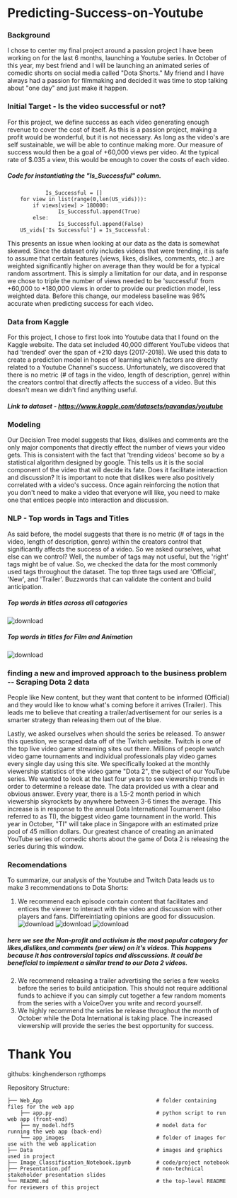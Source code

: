 # Predicting-Success-on-Youtube

### Background  
I chose to center my final project around a passion project I have been working on for the last 6 months, launching a Youtube series. In October of this year, my best friend and I will be launching an animated series of comedic shorts on social media called "Dota Shorts." 
My friend and I have always had a passion for filmmaking and decided it was time to stop talking about "one day" and just make it happen.

### Initial Target - Is the video successful or not?
For this project, we define success as each video generating enough revenue to cover the cost of itself. As this is a passion project, making a profit would be wonderful, but it is not necessary. As long as the video's are self sustainable, we will be able to continue making more. Our measure of success would then be a goal of +60,000 views per video. At the typical rate of $.035 a view, this would be enough to cover the costs of each video.

##### Code for instantiating the "Is_Successful" column.
                Is_Successful = []
        for view in list(range(0,len(US_vids))):
            if views[view] > 180000:
                    Is_Successful.append(True)
            else:
                    Is_Successful.append(False)
        US_vids['Is Successful'] = Is_Successful:
       
This presents an issue when looking at our data as the data is somewhat skewed. Since the dataset only includes videos that were trending, it is safe to assume that certain features (views, likes, dislikes, comments, etc..) are weighted significantly higher on average than they would be for a typical random assortment. 
This is simply a limitation for our data, and in response we chose to triple the number of views needed to be 'successful' from +60,000 to +180,000 views in order to provide our prediction model, less weighted data. Before this change, our modeless baseline was 96% accurate when predicting success for each video.

### Data from Kaggle 
For this project, I chose to first look into Youtube data that I found on the Kaggle website. The data set included 40,000 different YouTube videos that had 'trended' over the span of +210 days (2017-2018). We used this data to create a prediction model in hopes of learning which factors are directly related to a Youtube Channel's success. Unfortunately, we discovered that there is no metric (# of tags in the video, length of description, genre) within the creators control that directly affects the success of a video. But this doesn't mean we didn't find anything useful. 
  ##### Link to dataset - https://www.kaggle.com/datasets/pavandas/youtube

### Modeling 
Our Decision Tree model suggests that likes, dislikes and comments are the only major components that directly effect the number of views your video gets. This is consistent with the fact that 'trending videos' become so by a statistical algorithm designed by google. This tells us it is the social component of the video that will decide its fate. Does it facilitate interaction and discussion? It is important to note that dislikes were also positively correlated with a video's success. Once again reinforcing the notion that you don't need to make a video that everyone will like, you need to make one that entices people into interaction and discussion.

### NLP - Top words in Tags and Titles
As said before, the model suggests that there is no metric (# of tags in the video, length of description, genre) within the creators control that significantly affects the success of a video. So we asked ourselves, what else can we control? Well, the number of tags may not useful, but the 'right' tags might be of value. So, we checked the data for the most commonly used tags throughout the dataset. The top three tags used are 'Official', 'New', and 'Trailer'. Buzzwords that can validate the content and build anticipation. 

##### Top words in titles across all catagories 
![download](https://user-images.githubusercontent.com/84747768/183953862-077095db-3aa1-4cc2-b65a-535fa5272151.png)
##### Top words in titles for Film and Animation
![download](https://user-images.githubusercontent.com/84747768/183954767-9ff04590-1fd4-4a3c-af3d-cccf8a621512.png)

### finding a new and improved approach to the business problem -- Scraping Dota 2 data 
People like New content, but they want that content to be informed (Official) and they would like to know what's coming before it arrives (Trailer). This leads me to believe that creating a trailer/advertisement for our series is a smarter strategy than releasing them out of the blue.

Lastly, we asked ourselves when should the series be released. To answer this question, we scraped data off of the Twitch website. Twitch is one of the top live video game streaming sites out there. Millions of people watch video game tournaments and individual professionals play video games every single day using this site. We specifically looked at the monthly viewership statistics of the video game "Dota 2", the subject of our YouTube series. We wanted to look at the last four years to see viewership trends in order to determine a release date. The data provided us with a clear and obvious answer. Every year, there is a 1.5-2 month period in which viewership skyrockets by anywhere between 3-6 times the average. This increase is in response to the annual Dota International Tournament (also referred to as TI), the biggest video game tournament in the world. This year in October, "TI" will take place in Singapore with an estimated prize pool of 45 million dollars. Our greatest chance of creating an animated YouTube series of comedic shorts about the game of Dota 2 is releasing the series during this window.

### Recomendations     
   To summarize, our analysis of the Youtube and Twitch Data leads us to make 3 recommendations to Dota Shorts:
1. We recommend each episode contain content that facilitates and entices the viewer to interact with the video and discussion with other players and fans. Differeintiating opinions are good for dissucusion.
![download](https://user-images.githubusercontent.com/84747768/183951884-ef551d3f-4541-4f29-a0a8-7a8c3dbe117a.png)
![download](https://user-images.githubusercontent.com/84747768/183952308-aab880f7-8e14-48c5-bfd5-38408adb33ff.png)
![download](https://user-images.githubusercontent.com/84747768/183952495-d9094540-79ed-4990-a6d9-d24ae3727558.png)
##### here we see the Non-profit and activism is the most popular catagory for likes,dislikes,and comments (per view) on it's videos. This happens because it has controversial topics and disscussions. It could be beneficial to implement a similar trend to our Dota 2 videos.  
2. We recommend releasing a trailer advertising the series a few weeks before the series to build anticipation. This should not require additional funds to achieve if you can simply cut together a few random moments from the series with a VoiceOver you write and record yourself.
3. We highly recommend the series be release throughout the month of October while the Dota International is taking place. The increased viewership will provide the series the best opportunity for success.

# Thank You

githubs: kinghenderson 
         rgthomps
         
Repository Structure:

    ├── Web_App                                    # folder containing files for the web app
        ├── app.py                                 # python script to run web app (front-end)
        ├── my_model.hdf5                          # model data for running the web app (back-end)
        └── app_images                             # folder of images for use with the web application
    ├── Data                                       # images and graphics used in project
    ├── Image_Classification_Notebook.ipynb        # code/project notebook
    ├── Presentation.pdf                           # non-technical stakeholder presentation slides
    └── README.md                                  # the top-level README for reviewers of this project         
